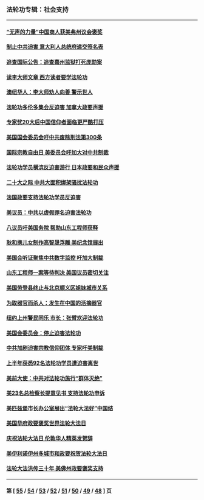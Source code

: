 ### 法轮功专辑：社会支持
---
#### [“无声的力量”中国商人获美弗州议会褒奖](../../pages/nf4386/n13941208.md?04070430) 
#### [制止中共迫害 意大利人总统府递交签名表](../../pages/nf4386/n13933726.md?04070430) 
#### [追查国际公告：追查嘉州监狱打死庞勋案](../../pages/nf4386/n13933461.md?04070430) 
#### [读李大师文章 西方读者要学法轮功](../../pages/nf4386/n13925142.md?04070430) 
#### [澳纽华人：李大师劝人向善 警示世人](../../pages/nf4386/n13924146.md?04070430) 
#### [法轮功多伦多集会反迫害 加拿大政要声援](../../pages/nf4386/n13881303.md?04070430) 
#### [专家忧20大后中国信仰者面临更严酷打压](../../pages/nf4386/n13874993.md?04070430) 
#### [美国国会委员会吁中共废除刑法第300条](../../pages/nf4386/n13868121.md?04070430) 
#### [国际宗教自由日 美委员会吁加大对中共制裁](../../pages/nf4386/n13855021.md?04070430) 
#### [法轮功学员横滨反迫害游行 日本政要和民众声援](../../pages/nf4386/n13847132.md?04070430) 
#### [二十大之际 中共大面积绑架骚扰法轮功](../../pages/nf4386/n13846381.md?04070430) 
#### [法国政要支持法轮功学员反迫害](../../pages/nf4386/n13841970.md?04070430) 
#### [美议员：中共以虚假罪名迫害法轮功](../../pages/nf4386/n13841083.md?04070430) 
#### [八议员吁美国务院 帮助山东工程师获释](../../pages/nf4386/n13836379.md?04070430) 
#### [耿和携儿女制作高智晟浮雕 美纪念馆展出](../../pages/nf4386/n13829624.md?04070430) 
#### [美国会听证聚焦中共数字监控 吁加大制裁](../../pages/nf4386/n13825083.md?04070430) 
#### [山东工程师一案等待判决 美国议员密切关注](../../pages/nf4386/n13815065.md?04070430) 
#### [美国劳登县终止与北京顺义区姐妹城市关系](../../pages/nf4386/n13811030.md?04070430) 
#### [为取器官而杀人：发生在中国的活摘器官](../../pages/nf4386/n13794731.md?04070430) 
#### [纽约上州警民同乐 市长：张臂欢迎法轮功](../../pages/nf4386/n13794375.md?04070430) 
#### [美国会委员会：停止迫害法轮功](../../pages/nf4386/n13788164.md?04070430) 
#### [中共加剧迫害宗教信仰团体 专家吁美制裁](../../pages/nf4386/n13780252.md?04070430) 
#### [上半年获悉92名法轮功学员遭迫害离世](../../pages/nf4386/n13772701.md?04070430) 
#### [美前大使：中共对法轮功施行“群体灭绝”](../../pages/nf4386/n13771705.md?04070430) 
#### [美23名总检察长提意见书 支持法轮功申诉](../../pages/nf4386/n13766596.md?04070430) 
#### [美匹兹堡市长办公室展出“法轮大法好”中国结](../../pages/nf4386/n13749721.md?04070430) 
#### [美国华府政要褒奖世界法轮大法日](../../pages/nf4386/n13743770.md?04070430) 
#### [庆祝法轮大法日 伦敦华人精英发贺辞](../../pages/nf4386/n13741593.md?04070430) 
#### [美伊利诺伊州多城市和政要祝贺法轮大法日](../../pages/nf4386/n13737149.md?04070430) 
#### [法轮大法洪传三十年 美佛州政要褒奖支持](../../pages/nf4386/n13737103.md?04070430) 

---
#### 第 [ [55](./55.md?04070430) / [54](./54.md?04070430) / [53](./53.md?04070430) / [52](./52.md?04070430) / [51](./51.md?04070430) / [50](./50.md?04070430) / [49](./49.md?04070430) / [48](./48.md?04070430) ] 页
